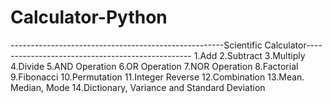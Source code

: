 # Calculator-Python
-----------------------------------------------------Scientific Calculator-------------------------------------------------
1.Add
2.Subtract
3.Multiply
4.Divide
5.AND Operation
6.OR Operation
7.NOR Operation
8.Factorial
9.Fibonacci
10.Permutation
11.Integer Reverse
12.Combination
13.Mean. Median, Mode
14.Dictionary, Variance and Standard Deviation


